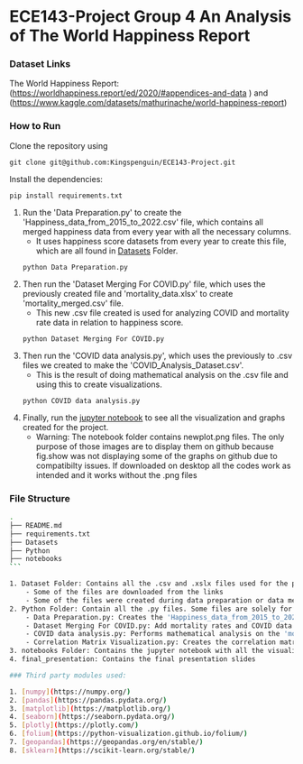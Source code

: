 ﻿# ECE143-Project Group 4 An Analysis of The World Happiness Report

### Dataset Links

The World Happiness Report: 
(https://worldhappiness.report/ed/2020/#appendices-and-data )
and  (https://www.kaggle.com/datasets/mathurinache/world-happiness-report)

### How to Run

Clone the repository using 
```
git clone git@github.com:Kingspenguin/ECE143-Project.git
```

Install the dependencies:
```
pip install requirements.txt
```

1. Run the 'Data Preparation.py' to create the 'Happiness_data_from_2015_to_2022.csv' file, which contains all merged happiness data from every year with all the necessary columns. 
    - It uses happiness score datasets from every year to create this file, which are all found in [Datasets](https://github.com/Kingspenguin/ECE143-Project/tree/main/Datasets) Folder.
    ```
    python Data Preparation.py
    ```
2. Then run the 'Dataset Merging For COVID.py' file, which uses the previously created file and 'mortality_data.xlsx' to create 'mortality_merged.csv' file. 
    - This new .csv file created is used for analyzing COVID and mortality rate data in relation to happiness score.
    ```
    python Dataset Merging For COVID.py
    ```
3. Then run the 'COVID data analysis.py', which uses the previously to .csv files we created to make the 'COVID_Analysis_Dataset.csv'.
    - This is the result of doing mathematical analysis on the .csv file and using this to create visualizations.
    ```
    python COVID data analysis.py
    ```
4. Finally, run the [jupyter notebook](https://github.com/Kingspenguin/ECE143-Project/blob/main/notebooks/Visualization%20Final.ipynb) to see all the visualization and graphs created for the project.
    - Warning: The notebook folder contains newplot.png files. The only purpose of those images are to display them on github because fig.show was not displaying some of the graphs on github due to compatibilty issues. If downloaded on desktop all the codes work as intended and it works without the .png files

### File Structure
````sh
.
├── README.md
├── requirements.txt
├── Datasets
├── Python
├── notebooks
```

1. Dataset Folder: Contains all the .csv and .xslx files used for the purpose of the project.
    - Some of the files are downloaded from the links
    - Some of the files were created during data preparation or data merging
2. Python Folder: Contain all the .py files. Some files are solely for the use of data preparations and others are for visualization
    - Data Preparation.py: Creates the 'Happiness_data_from_2015_to_2022.csv' file that we mainly use for analysis and creating visualization.
    - Dataset Merging For COVID.py: Add mortality rates and COVID data to create the 'mortality_merged.csv' file.
    - COVID data analysis.py: Performs mathematical analysis on the 'mortality_merged.csv' file to create the 'COVID_Analysis_Dataset.csv' file.
    - Correlation Matrix Visualization.py: Creates the correlation matrix plot based on the .csv files we created.
3. notebooks Folder: Contains the jupyter notebook with all the visualization used in the presentation.
4. final_presentation: Contains the final presentation slides 

### Third party modules used:

1. [numpy](https://numpy.org/)
2. [pandas](https://pandas.pydata.org/)
3. [matplotlib](https://matplotlib.org/)
4. [seaborn](https://seaborn.pydata.org/)
5. [plotly](https://plotly.com/)
6. [folium](https://python-visualization.github.io/folium/)
7. [geopandas](https://geopandas.org/en/stable/)
8. [sklearn](https://scikit-learn.org/stable/)




